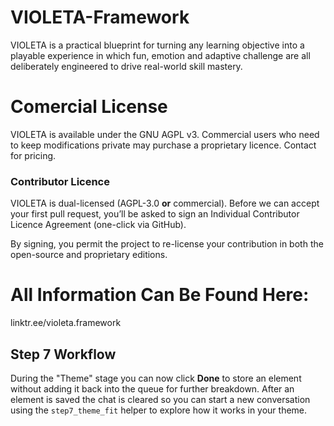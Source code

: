 # VIOLETA-Framework
VIOLETA is a practical blueprint for turning any learning objective into a playable experience in which fun, emotion and adaptive challenge are all deliberately engineered to drive real-world skill mastery.

# Comercial License
VIOLETA is available under the GNU AGPL v3.
Commercial users who need to keep modifications private may purchase a proprietary licence.
Contact for pricing.

### Contributor Licence

VIOLETA is dual-licensed (AGPL-3.0 **or** commercial).
Before we can accept your first pull request, you’ll be asked to sign
an Individual Contributor Licence Agreement (one-click via GitHub).

By signing, you permit the project to re-license your contribution in
both the open-source and proprietary editions.

# All Information Can Be Found Here:
linktr.ee/violeta.framework

## Step 7 Workflow
During the "Theme" stage you can now click **Done** to store an element without adding it back into the queue for further breakdown.
After an element is saved the chat is cleared so you can start a new conversation using the `step7_theme_fit` helper to explore how it works in your theme.

